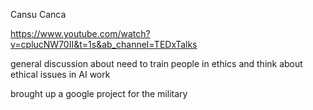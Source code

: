 Cansu Canca

https://www.youtube.com/watch?v=cplucNW70II&t=1s&ab_channel=TEDxTalks



general discussion about need to train people in ethics and think about ethical issues in AI work 

brought up a google project for the military 
